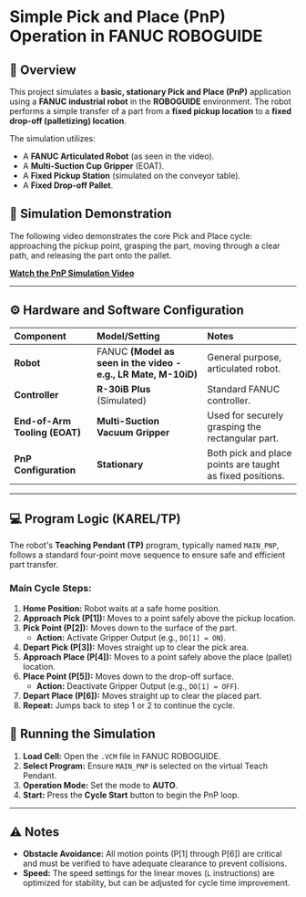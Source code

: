 # Simple Pick and Place (PnP) Operation in FANUC ROBOGUIDE

## 🤖 Overview

This project simulates a **basic, stationary Pick and Place (PnP)** application using a **FANUC industrial robot** in the **ROBOGUIDE** environment. The robot performs a simple transfer of a part from a **fixed pickup location** to a **fixed drop-off (palletizing) location**.

The simulation utilizes:
* A **FANUC Articulated Robot** (as seen in the video).
* A **Multi-Suction Cup Gripper** (EOAT).
* A **Fixed Pickup Station** (simulated on the conveyor table).
* A **Fixed Drop-off Pallet**.

## 🎥 Simulation Demonstration

The following video demonstrates the core Pick and Place cycle: approaching the pickup point, grasping the part, moving through a clear path, and releasing the part onto the pallet.

**[Watch the PnP Simulation Video](PNP/FanucRoboGuide_PNP.mp4)**

---
## ⚙️ Hardware and Software Configuration

| Component | Model/Setting | Notes |
| :--- | :--- | :--- |
| **Robot** | FANUC **(Model as seen in the video - e.g., LR Mate, M-10iD)** | General purpose, articulated robot. |
| **Controller** | **R-30iB Plus** (Simulated) | Standard FANUC controller. |
| **End-of-Arm Tooling (EOAT)** | **Multi-Suction Vacuum Gripper** | Used for securely grasping the rectangular part. |
| **PnP Configuration** | **Stationary** | Both pick and place points are taught as fixed positions. |

---

## 💻 Program Logic (KAREL/TP)

The robot's **Teaching Pendant (TP)** program, typically named `MAIN_PNP`, follows a standard four-point move sequence to ensure safe and efficient part transfer.

### Main Cycle Steps:

1.  **Home Position:** Robot waits at a safe home position.
2.  **Approach Pick (P[1]):** Moves to a point safely above the pickup location.
3.  **Pick Point (P[2]):** Moves down to the surface of the part.
    * **Action:** Activate Gripper Output (e.g., `DO[1] = ON`).
4.  **Depart Pick (P[3]):** Moves straight up to clear the pick area.
5.  **Approach Place (P[4]):** Moves to a point safely above the place (pallet) location.
6.  **Place Point (P[5]):** Moves down to the drop-off surface.
    * **Action:** Deactivate Gripper Output (e.g., `DO[1] = OFF`).
7.  **Depart Place (P[6]):** Moves straight up to clear the placed part.
8.  **Repeat:** Jumps back to step 1 or 2 to continue the cycle.


## 🏃 Running the Simulation

1.  **Load Cell:** Open the `.VCM` file in FANUC ROBOGUIDE.
2.  **Select Program:** Ensure `MAIN_PNP` is selected on the virtual Teach Pendant.
3.  **Operation Mode:** Set the mode to **AUTO**.
4.  **Start:** Press the **Cycle Start** button to begin the PnP loop.

---

## ⚠️ Notes

* **Obstacle Avoidance:** All motion points (P[1] through P[6]) are critical and must be verified to have adequate clearance to prevent collisions.
* **Speed:** The speed settings for the linear moves (`L` instructions) are optimized for stability, but can be adjusted for cycle time improvement.
